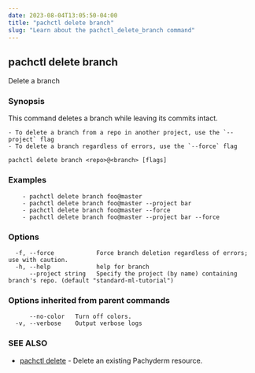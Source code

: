 ```yaml
---
date: 2023-08-04T13:05:50-04:00
title: "pachctl delete branch"
slug: "Learn about the pachctl_delete_branch command"
---
```


## pachctl delete branch

Delete a branch

### Synopsis

This command deletes a branch while leaving its commits intact. 

	- To delete a branch from a repo in another project, use the `--project` flag 
	- To delete a branch regardless of errors, use the `--force` flag 


```
pachctl delete branch <repo>@<branch> [flags]
```

### Examples

```
	- pachctl delete branch foo@master 
	- pachctl delete branch foo@master --project bar 
	- pachctl delete branch foo@master --force 
	- pachctl delete branch foo@master --project bar --force 

```

### Options

```
  -f, --force            Force branch deletion regardless of errors; use with caution.
  -h, --help             help for branch
      --project string   Specify the project (by name) containing branch's repo. (default "standard-ml-tutorial")
```

### Options inherited from parent commands

```
      --no-color   Turn off colors.
  -v, --verbose    Output verbose logs
```

### SEE ALSO

* [pachctl delete](/commands/pachctl_delete/)	 - Delete an existing Pachyderm resource.

